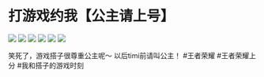 # 打游戏约我【公主请上号】

![](img/50a3edfb-68fc-44f5-816d-94b642a80494.jpg)
![](img/396c3a3d-7fc6-44c5-b2b9-e8ef7c1b7505.jpg)
![](img/4e70ff40-99af-4187-8c8b-c7b6e334fb60.jpg)
![](img/49c06f20-e6c2-44b2-9148-1db260321d86.jpg)
![](img/e572d651-b921-4ccd-98a0-bfbd5612947c.jpg)
![](img/95c3c4aa-e4ee-4e97-afc4-d101ce825646.jpg)

笑死了，游戏搭子很尊重公主呢～
以后timi前请叫公主！
#王者荣耀 #王者荣耀上分 #我和搭子的游戏时刻